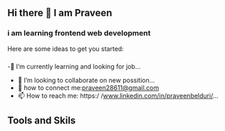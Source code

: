 ## Hi there 👋 I am  Praveen
### i am learning frontend web development

Here are some ideas to get you started:

### 
 -🌱 I’m currently learning and looking for job...
- 👯 I’m looking to collaborate on new possition...
- 🤔 how to connect me:praveen28611@gmail.com
- 📫 How to reach me: https:/ /www.linkedin.com/in/praveenbelduri/...

## Tools and Skils

